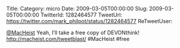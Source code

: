 Title: 
Category: micro
Date: 2009-03-05T00:00:00
Slug: 2009-03-05T00:00:00
TwitterId: 1282464577
TweetUrl: https://twitter.com/mark_philpot/status/1282464577
ReTweetUser: 

[@MacHeist](https://twitter.com/MacHeist) Yeah, I’ll take a free copy of DEVONthink! http://macheist.com/tweetblast/ #MacHeist #free